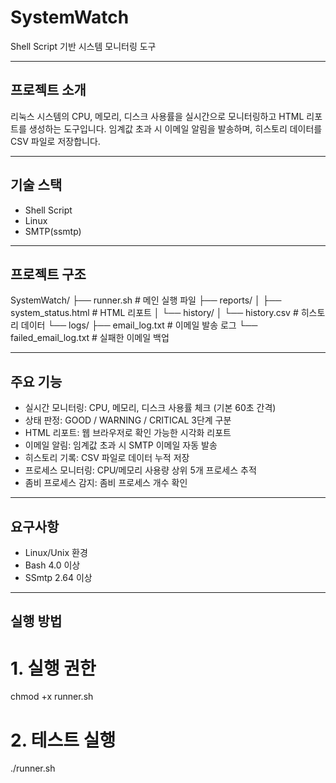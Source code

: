 # SystemWatch

Shell Script 기반 시스템 모니터링 도구

---

## 프로젝트 소개

리눅스 시스템의 CPU, 메모리, 디스크 사용률을 실시간으로 모니터링하고 HTML 리포트를 생성하는 도구입니다.
임계값 초과 시 이메일 알림을 발송하며, 히스토리 데이터를 CSV 파일로 저장합니다.


---

## 기술 스택
- Shell Script
- Linux
- SMTP(ssmtp)

---

## 프로젝트 구조
SystemWatch/
├── runner.sh                      # 메인 실행 파일
├── reports/
│   ├── system_status.html        # HTML 리포트
│   └── history/
│       └── history.csv           # 히스토리 데이터
└── logs/
    ├── email_log.txt             # 이메일 발송 로그
    └── failed_email_log.txt      # 실패한 이메일 백업

---

## 주요 기능

- 실시간 모니터링: CPU, 메모리, 디스크 사용률 체크 (기본 60초 간격)
- 상태 판정: GOOD / WARNING / CRITICAL 3단계 구분
- HTML 리포트: 웹 브라우저로 확인 가능한 시각화 리포트
- 이메일 알림: 임계값 초과 시 SMTP 이메일 자동 발송
- 히스토리 기록: CSV 파일로 데이터 누적 저장
- 프로세스 모니터링: CPU/메모리 사용량 상위 5개 프로세스 추적
- 좀비 프로세스 감지: 좀비 프로세스 개수 확인

---

## 요구사항
- Linux/Unix 환경
- Bash 4.0 이상
- SSmtp 2.64 이상

---

## 실행 방법
# 1. 실행 권한
chmod +x runner.sh

# 2. 테스트 실행
./runner.sh
